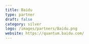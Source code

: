 ```yaml
---
title: Baidu
type: partner
draft: false
category: silver
logo: /images/partners/Baidu.png
website: https://quantum.baidu.com/
---
```

